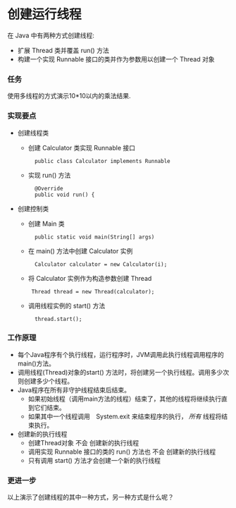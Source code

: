 创建运行线程
====

在 Java 中有两种方式创建线程:

* 扩展 Thread 类并覆盖 run() 方法
* 构建一个实现 Runnable 接口的类并作为参数用以创建一个 Thread 对象


### 任务

使用多线程的方式演示10\*10以内的乘法结果.

### 实现要点

* 创建线程类

    * 创建 Calculator 类实现 Runnable 接口

            public class Calculator implements Runnable

    * 实现 run() 方法

            @Override
            public void run() {


* 创建控制类

    * 创建 Main 类

            public static void main(String[] args)

    * 在 main() 方法中创建 Calculator 实例

            Calculator calculator = new Calculator(i);

    * 将 Calculator 实例作为构造参数创建 Thread

           Thread thread = new Thread(calculator);

    * 调用线程实例的 start() 方法

            thread.start();

### 工作原理

* 每个Java程序有个执行线程，运行程序时，JVM调用此执行线程调用程序的main()方法。
* 调用线程(Thread)对象的start() 方法时，将创建另一个执行线程。调用多少次则创建多少个线程。
* Java程序在所有非守护线程结束后结束。
    * 如果初始线程（调用main方法的线程）结束了，其他的线程将继续执行直到它们结束。
    * <span color="blue"> 如果其中一个线程调用　System.exit 来结束程序的执行， *所有* 线程将结束执行。</span>
* 创建新的执行线程
    * 创建Thread对象 <span color="blue">不会</span> 创建新的执行线程
    * 调用实现 Runnable 接口的类的 run() 方法也 <span color="blue">不会</span> 创建新的执行线程
    * <span color="blue"> 只有调用 start() 方法才会创建一个新的执行线程 </span>


### 更进一步

以上演示了创建线程的其中一种方式，另一种方式是什么呢？

